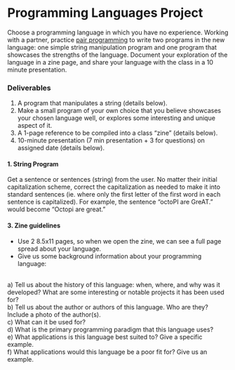 # Programming Languages Project
Choose a programming language in which you have no experience. Working with a partner, practice [pair programming](https://en.wikipedia.org/wiki/Pair_programming) to write two programs in the new language: one simple string manipulation program and one program that showcases the strengths of the language. Document your exploration of the language in a zine page, and share your language with the class in a 10 minute presentation. 

### Deliverables 
1.  A program that manipulates a string (details below).
2. Make a small program of your own choice that you believe showcases your chosen language well, or explores some interesting and unique aspect of it.
3. A 1-page reference to be compiled into a class “zine” (details below).
4. 10-minute presentation (7 min presentation + 3 for questions) on assigned date (details below).

#### 1. String Program
Get a sentence or sentences (string) from the user. No matter their initial capitalization scheme, correct the capitalization as needed to make it into standard sentences (ie. where only the first letter of the first word in each sentence is capitalized). For example, the sentence “octoPI are GreAT.” would become “Octopi are great.”

#### 3. Zine guidelines
* Use 2 8.5x11 pages, so when we open the zine, we can see a full page spread about your language. 
* Give us some background information about your programming language:
<br/>
    a) Tell us about the history of this language: when, where, and why was it developed? What are some interesting or notable projects it has been used for? 
    <br/>
    b) Tell us about the author or authors of this language. Who are they? Include a photo of the author(s). 
    <br/>
    c) What can it be used for? 
    <br/>
    d) What is the primary programming paradigm that this language uses?
    <br/>
    e) What applications is this language best suited to? Give a specific example.
    <br/>
    f) What applications would this language be a poor fit for? Give us an example.


